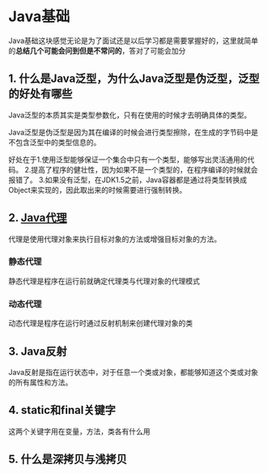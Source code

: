 # Java基础

Java基础这块感觉无论是为了面试还是以后学习都是需要掌握好的，这里就简单的**总结几个可能会问到但是不常问的**，答对了可能会加分

## 1. 什么是Java泛型，为什么Java泛型是伪泛型，泛型的好处有哪些
Java泛型的本质其实是类型参数化，只有在使用的时候才去明确具体的类型。

Java泛型是伪泛型是因为其在编译的时候会进行类型擦除，在生成的字节码中是不包含泛型中的类型信息的。

好处在于1.使用泛型能够保证一个集合中只有一个类型，能够写出灵活通用的代码。
2.提高了程序的健壮性，因为如果不是一个类型的，在程序编译的时候就会报错了。
3.如果没有泛型，在JDK1.5之前，Java容器都是通过将类型转换成Object来实现的，因此取出来的时候需要进行强制转换。

## 2. [Java代理](https://blog.csdn.net/fangqun663775/article/details/78960545)
代理是使用代理对象来执行目标对象的方法或增强目标对象的方法。

### 静态代理
静态代理是程序在运行前就确定代理类与代理对象的代理模式

### 动态代理
动态代理是程序在运行时通过反射机制来创建代理对象的类

## 3. Java反射

Java反射是指在运行状态中，对于任意一个类或对象，都能够知道这个类或对象的所有属性和方法。

## 4. static和final关键字

这两个关键字用在变量，方法，类各有什么用

## 5. 什么是深拷贝与浅拷贝
